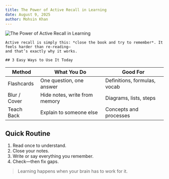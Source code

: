 ```yaml
---
title: The Power of Active Recall in Learning
date: August 9, 2025
author: Mohsin Khan
---
```


![The Power of Active Recall in Learning](https://images.unsplash.com/photo-1522202176988-66273c2fd55f?q=80&w=2069&auto=format&fit=crop)


    Active recall is simply this: *close the book and try to remember*. It feels harder than re-reading—
    and that’s exactly why it works.

    ## 3 Easy Ways to Use It Today

| Method | What You Do | Good For |
| --- | --- | --- |
| Flashcards | One question, one answer | Definitions, formulas, vocab |
| Blur / Cover | Hide notes, write from memory | Diagrams, lists, steps |
| Teach Back | Explain to someone else | Concepts and processes |


## Quick Routine


1. Read once to understand.
2. Close your notes.
3. Write or say everything you remember.
4. Check—then fix gaps.

> Learning happens when your brain has to work for it.

